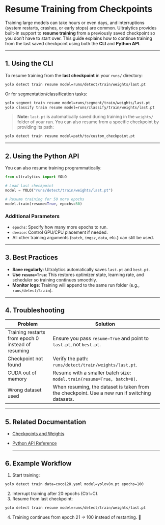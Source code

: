 # Resume Training from Checkpoints

Training large models can take hours or even days, and interruptions (system restarts, crashes, or early stops) are common.
Ultralytics provides built-in support to **resume training** from a previously saved checkpoint so you don’t have to start over.
This guide explains how to continue training from the last saved checkpoint using both the **CLI** and **Python API**.

---

## 1. Using the CLI

To resume training from the **last checkpoint** in your `runs/` directory:

```bash
yolo detect train resume model=runs/detect/train/weights/last.pt
```

Or for segmentation/classification tasks:

```bash
yolo segment train resume model=runs/segment/train/weights/last.pt
yolo classify train resume model=runs/classify/train/weights/last.pt
```

> **Note:**
> `last.pt` is automatically saved during training in the `weights/` folder of your run.
> You can also resume from a specific checkpoint by providing its path:

```bash
yolo detect train resume model=path/to/custom_checkpoint.pt
```

---

## 2. Using the Python API

You can also resume training programmatically:

```python
from ultralytics import YOLO

# Load last checkpoint
model = YOLO("runs/detect/train/weights/last.pt")

# Resume training for 50 more epochs
model.train(resume=True, epochs=50)
```

### Additional Parameters

- `epochs`: Specify how many more epochs to run.
- `device`: Control GPU/CPU placement if needed.
- All other training arguments (`batch`, `imgsz`, `data`, etc.) can still be used.

---

## 3. Best Practices

- **Save regularly**: Ultralytics automatically saves `last.pt` and `best.pt`.
- **Use `resume=True`**: This restores optimizer state, learning rate, and scheduler so training continues smoothly.
- **Monitor logs**: Training will append to the same run folder (e.g., `runs/detect/train`).

---

## 4. Troubleshooting

| Problem                                            | Solution                                                                                      |
| -------------------------------------------------- | --------------------------------------------------------------------------------------------- |
| Training restarts from epoch 0 instead of resuming | Ensure you pass `resume=True` and point to `last.pt`, not `best.pt`.                          |
| Checkpoint not found                               | Verify the path: `runs/detect/train/weights/last.pt`.                                         |
| CUDA out of memory                                 | Resume with a smaller batch size: `model.train(resume=True, batch=8)`.                        |
| Wrong dataset used                                 | When resuming, the dataset is taken from the checkpoint. Use a new run if switching datasets. |

---

## 5. Related Documentation

- [Checkpoints and Weights](https://github.com/ultralytics/ultralytics/blob/main/docs/en/reference/engine/results.md)
- [Python API Reference](https://github.com/ultralytics/ultralytics/blob/main/docs/en/reference/engine/model.md)

    ***

## 6. Example Workflow

1. Start training:

```bash
yolo detect train data=coco128.yaml model=yolov8n.pt epochs=100
```

2. Interrupt training after 20 epochs (Ctrl+C).
3. Resume from last checkpoint:

```bash
yolo detect train resume model=runs/detect/train/weights/last.pt
```

4. Training continues from epoch 21 → 100 instead of restarting. 🎉
